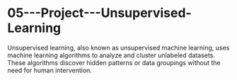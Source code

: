 # 05---Project---Unsupervised-Learning
Unsupervised learning, also known as unsupervised machine learning, uses machine learning algorithms to analyze and cluster unlabeled datasets. These algorithms discover hidden patterns or data groupings without the need for human intervention.
